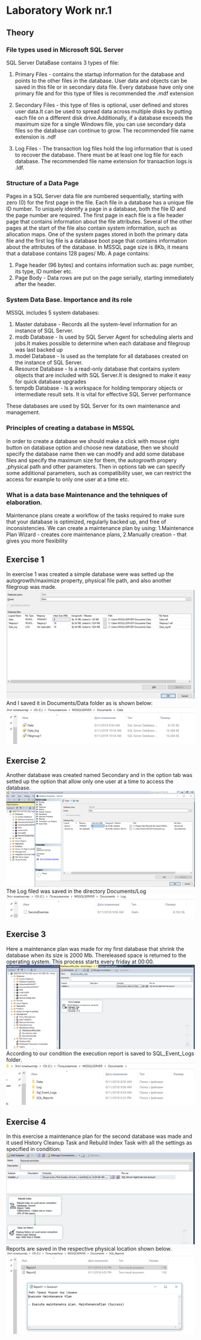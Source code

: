 # Laboratory Work nr.1
## Theory
### File types used in Microsoft SQL Server
SQL Server DataBase contains 3 types of file:
1. Primary Files - contains the startup information for the database and points to the other files in the database. User data and objects can be saved in this file or in secondary data file. Every database have only one primary file and for this type of files is recommended the .mdf extension

2. Secondary Files - this type of files is optional, user defined and stores user data.It can be used to spread data across multiple disks by putting each file on a different disk drive.Additionally, if a database exceeds the maximum size for a single Windows file, you can use secondary data files so the database can continue to grow. The recommended file name extension is .ndf

3. Log Files - The transaction log files hold the log information that is used to recover the database. There must be at least one log file for each database. The recommended file name extension for transaction logs is .ldf.

### Structure of  a Data Page 
Pages in a SQL Server data file are numbered sequentially, starting with zero (0) for the first page in the file. Each file in a database has a unique file ID number. To uniquely identify a page in a database, both the file ID and the page number are required. 
The first page in each file is a file header page that contains information about the file attributes. Several of the other pages at the start of the file also contain system information, such as allocation maps. One of the system pages stored in both the primary data file and the first log file is a database boot page that contains information about the attributes of the database.
In MSSQL page size is 8Kb, it means that a database contains 128 pages/ Mb. 
A page contains:
1. Page header (96 bytes) and contains information such as: page number, its type, ID number etc.
2. Page Body - Data rows are put on the page serially, starting immediately after the header.

### System Data Base. Importance and its role
MSSQL includes 5 system databases: 
1. Master database - Records all the system-level information for an instance of SQL Server.
2. msdb Database - Is used by SQL Server Agent for scheduling alerts and jobs.It makes possible to determine when each database and filegroup was last backed up
3. model Database - Is used as the template for all databases created on the instance of SQL Server. 
4. Resource Database - Is a read-only database that contains system objects that are included with SQL Server.It is designed to make it easy for quick database upgrades
5. tempdb Database - Is a workspace for holding temporary objects or intermediate result sets. It is vital for effective SQL Server performance

These databases are used by SQL Server for its own maintenance and management.

### Principles of creating a database in MSSQL
In order to create a database we should make a click with mouse right button on database option and choose new database, then we should specify  the database name then we can modify and add some database files and specify the maximum size for them, the autogrowth propery ,physical path  and other parameters. Then in options tab we can specify some additional parameters, such as compatibility user, we can restrict the access for example to only one user at a time etc.

### What is a data base Maintenance and the tehniques of elaboration.
Maintenance plans create a workflow of the tasks required to make sure that your database is optimized, regularly backed up, 
and free of inconsistencies.
We can create a maintenance plan by  using:
1.Maintenance Plan Wizard - creates core maintenance plans,
2.Manually creation - that gives you more flexibility

## Exercise 1
In exercise 1 was created a simple database were was setted up the autogrowth/maximize property, physical file path, and also another
filegroup was made.
![alt text](ex1.png "Logo Title Text 1")
And I saved it in Documents/Data folder as is shown below:
![alt text](firstdirectory.png "Logo Title Text 1")

## Exercise 2
Another database was created named Secondary and in the option tab was setted up the option that allow only one user at a time to access the database.
![alt text](ex2.png "Logo Title Text 1")
The Log filed was saved in the directory Documents/Log
![alt text](seconddirectory.png "Logo Title Text 1")

## Exercise 3
Here a maintenance plan was made  for my first database that shrink the database when its size is 2000 Mb. Thereleased space is returned 
to the operating system. This process starts every friday at 00:00.
![alt text](ex3.png "Logo Title Text 1")
According to our condition the execution report is saved to SQL_Event_Logs folder.
![alt text](directories.png "Logo Title Text 1")

## Exercise 4
In this exercise a maintenance plan for the second database was made and it used History Cleanup Task and Rebuild Index Task with all the settings as specified in condition: 
![alt text](ex4.png "Logo Title Text 1")
Reports are saved in the respective physical location shown below.
![alt text](reports.png "Logo Title Text 1")



